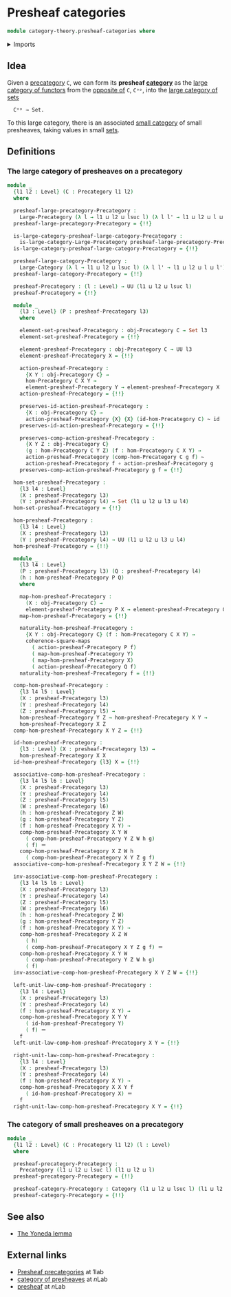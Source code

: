 # Presheaf categories

```agda
module category-theory.presheaf-categories where
```

<details><summary>Imports</summary>

```agda
open import category-theory.categories
open import category-theory.copresheaf-categories
open import category-theory.functors-from-small-to-large-precategories
open import category-theory.large-categories
open import category-theory.large-precategories
open import category-theory.natural-transformations-functors-from-small-to-large-precategories
open import category-theory.opposite-precategories
open import category-theory.precategories

open import foundation.category-of-sets
open import foundation.commuting-squares-of-maps
open import foundation.function-extensionality
open import foundation.function-types
open import foundation.homotopies
open import foundation.identity-types
open import foundation.sets
open import foundation.universe-levels
```

</details>

## Idea

Given a [precategory](category-theory.precategories.md) `C`, we can form its
**presheaf [category](category-theory.large-categories.md)** as the
[large category of functors](category-theory.functors-from-small-to-large-precategories.md)
from the [opposite of](category-theory.opposite-precategories.md) `C`, `Cᵒᵖ`,
into the [large category of sets](foundation.category-of-sets.md)

```text
  Cᵒᵖ → Set.
```

To this large category, there is an associated
[small category](category-theory.categories.md) of small presheaves, taking
values in small [sets](foundation-core.sets.md).

## Definitions

### The large category of presheaves on a precategory

```agda
module _
  {l1 l2 : Level} (C : Precategory l1 l2)
  where

  presheaf-large-precategory-Precategory :
    Large-Precategory (λ l → l1 ⊔ l2 ⊔ lsuc l) (λ l l' → l1 ⊔ l2 ⊔ l ⊔ l')
  presheaf-large-precategory-Precategory = {!!}

  is-large-category-presheaf-large-category-Precategory :
    is-large-category-Large-Precategory presheaf-large-precategory-Precategory
  is-large-category-presheaf-large-category-Precategory = {!!}

  presheaf-large-category-Precategory :
    Large-Category (λ l → l1 ⊔ l2 ⊔ lsuc l) (λ l l' → l1 ⊔ l2 ⊔ l ⊔ l')
  presheaf-large-category-Precategory = {!!}

  presheaf-Precategory : (l : Level) → UU (l1 ⊔ l2 ⊔ lsuc l)
  presheaf-Precategory = {!!}

  module _
    {l3 : Level} (P : presheaf-Precategory l3)
    where

    element-set-presheaf-Precategory : obj-Precategory C → Set l3
    element-set-presheaf-Precategory = {!!}

    element-presheaf-Precategory : obj-Precategory C → UU l3
    element-presheaf-Precategory X = {!!}

    action-presheaf-Precategory :
      {X Y : obj-Precategory C} →
      hom-Precategory C X Y →
      element-presheaf-Precategory Y → element-presheaf-Precategory X
    action-presheaf-Precategory = {!!}

    preserves-id-action-presheaf-Precategory :
      {X : obj-Precategory C} →
      action-presheaf-Precategory {X} {X} (id-hom-Precategory C) ~ id
    preserves-id-action-presheaf-Precategory = {!!}

    preserves-comp-action-presheaf-Precategory :
      {X Y Z : obj-Precategory C}
      (g : hom-Precategory C Y Z) (f : hom-Precategory C X Y) →
      action-presheaf-Precategory (comp-hom-Precategory C g f) ~
      action-presheaf-Precategory f ∘ action-presheaf-Precategory g
    preserves-comp-action-presheaf-Precategory g f = {!!}

  hom-set-presheaf-Precategory :
    {l3 l4 : Level}
    (X : presheaf-Precategory l3)
    (Y : presheaf-Precategory l4) → Set (l1 ⊔ l2 ⊔ l3 ⊔ l4)
  hom-set-presheaf-Precategory = {!!}

  hom-presheaf-Precategory :
    {l3 l4 : Level}
    (X : presheaf-Precategory l3)
    (Y : presheaf-Precategory l4) → UU (l1 ⊔ l2 ⊔ l3 ⊔ l4)
  hom-presheaf-Precategory = {!!}

  module _
    {l3 l4 : Level}
    (P : presheaf-Precategory l3) (Q : presheaf-Precategory l4)
    (h : hom-presheaf-Precategory P Q)
    where

    map-hom-presheaf-Precategory :
      (X : obj-Precategory C) →
      element-presheaf-Precategory P X → element-presheaf-Precategory Q X
    map-hom-presheaf-Precategory = {!!}

    naturality-hom-presheaf-Precategory :
      {X Y : obj-Precategory C} (f : hom-Precategory C X Y) →
      coherence-square-maps
        ( action-presheaf-Precategory P f)
        ( map-hom-presheaf-Precategory Y)
        ( map-hom-presheaf-Precategory X)
        ( action-presheaf-Precategory Q f)
    naturality-hom-presheaf-Precategory f = {!!}

  comp-hom-presheaf-Precategory :
    {l3 l4 l5 : Level}
    (X : presheaf-Precategory l3)
    (Y : presheaf-Precategory l4)
    (Z : presheaf-Precategory l5) →
    hom-presheaf-Precategory Y Z → hom-presheaf-Precategory X Y →
    hom-presheaf-Precategory X Z
  comp-hom-presheaf-Precategory X Y Z = {!!}

  id-hom-presheaf-Precategory :
    {l3 : Level} (X : presheaf-Precategory l3) →
    hom-presheaf-Precategory X X
  id-hom-presheaf-Precategory {l3} X = {!!}

  associative-comp-hom-presheaf-Precategory :
    {l3 l4 l5 l6 : Level}
    (X : presheaf-Precategory l3)
    (Y : presheaf-Precategory l4)
    (Z : presheaf-Precategory l5)
    (W : presheaf-Precategory l6)
    (h : hom-presheaf-Precategory Z W)
    (g : hom-presheaf-Precategory Y Z)
    (f : hom-presheaf-Precategory X Y) →
    comp-hom-presheaf-Precategory X Y W
      ( comp-hom-presheaf-Precategory Y Z W h g)
      ( f) ＝
    comp-hom-presheaf-Precategory X Z W h
      ( comp-hom-presheaf-Precategory X Y Z g f)
  associative-comp-hom-presheaf-Precategory X Y Z W = {!!}

  inv-associative-comp-hom-presheaf-Precategory :
    {l3 l4 l5 l6 : Level}
    (X : presheaf-Precategory l3)
    (Y : presheaf-Precategory l4)
    (Z : presheaf-Precategory l5)
    (W : presheaf-Precategory l6)
    (h : hom-presheaf-Precategory Z W)
    (g : hom-presheaf-Precategory Y Z)
    (f : hom-presheaf-Precategory X Y) →
    comp-hom-presheaf-Precategory X Z W
      ( h)
      ( comp-hom-presheaf-Precategory X Y Z g f) ＝
    comp-hom-presheaf-Precategory X Y W
      ( comp-hom-presheaf-Precategory Y Z W h g)
      ( f)
  inv-associative-comp-hom-presheaf-Precategory X Y Z W = {!!}

  left-unit-law-comp-hom-presheaf-Precategory :
    {l3 l4 : Level}
    (X : presheaf-Precategory l3)
    (Y : presheaf-Precategory l4)
    (f : hom-presheaf-Precategory X Y) →
    comp-hom-presheaf-Precategory X Y Y
      ( id-hom-presheaf-Precategory Y)
      ( f) ＝
    f
  left-unit-law-comp-hom-presheaf-Precategory X Y = {!!}

  right-unit-law-comp-hom-presheaf-Precategory :
    {l3 l4 : Level}
    (X : presheaf-Precategory l3)
    (Y : presheaf-Precategory l4)
    (f : hom-presheaf-Precategory X Y) →
    comp-hom-presheaf-Precategory X X Y f
      ( id-hom-presheaf-Precategory X) ＝
    f
  right-unit-law-comp-hom-presheaf-Precategory X Y = {!!}
```

### The category of small presheaves on a precategory

```agda
module _
  {l1 l2 : Level} (C : Precategory l1 l2) (l : Level)
  where

  presheaf-precategory-Precategory :
    Precategory (l1 ⊔ l2 ⊔ lsuc l) (l1 ⊔ l2 ⊔ l)
  presheaf-precategory-Precategory = {!!}

  presheaf-category-Precategory : Category (l1 ⊔ l2 ⊔ lsuc l) (l1 ⊔ l2 ⊔ l)
  presheaf-category-Precategory = {!!}
```

## See also

- [The Yoneda lemma](category-theory.yoneda-lemma-precategories.md)

## External links

- [Presheaf precategories](https://1lab.dev/Cat.Functor.Base.html#presheaf-precategories)
  at 1lab
- [category of presheaves](https://ncatlab.org/nlab/show/category+of+presheaves)
  at $n$Lab
- [presheaf](https://ncatlab.org/nlab/show/presheaf) at $n$Lab
